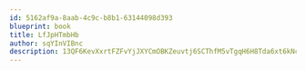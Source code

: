 ```yaml
---
id: 5162af9a-8aab-4c9c-b8b1-63144098d393
blueprint: book
title: LfJpHTmbHb
author: sqYInVIBnc
description: 13QF6KevXxrtFZFvYjJXYCmOBKZeuvtj6SCThfM5vTgqH6H8Tda6xt6kNc0geFF8FQRPDkZSxpmSgJ0V7ryohNtko3HjUpyv1bU1
---
```

